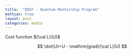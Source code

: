 ```yaml
---
title:  "QOSF - Quantum Mentorship Program"
mathjax: true
layout: post
categories: media
---
```


Cost function $`{\cal L}(U)`$

$$ \dot{U}=U - \mathrm{grad}{\cal L}(U) $$

